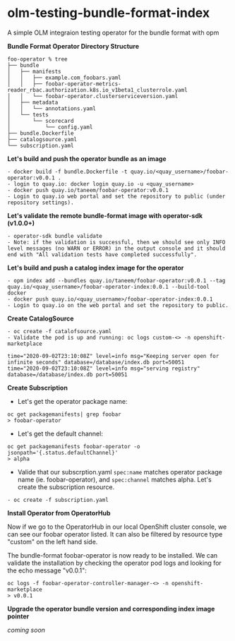# olm-testing-bundle-format-index
A simple OLM integraion testing operator for the bundle format with opm

**Bundle Format Operator Directory Structure**

```
foo-operator % tree
├── bundle
│   ├── manifests
│   │   ├── example.com_foobars.yaml
│   │   ├── foobar-operator-metrics-reader_rbac.authorization.k8s.io_v1beta1_clusterrole.yaml
│   │   └── foobar-operator.clusterserviceversion.yaml
│   ├── metadata
│   │   └── annotations.yaml
│   └── tests
│       └── scorecard
│           └── config.yaml
├── bundle.Dockerfile
├── catalogsource.yaml
└── subscription.yaml
```

**Let's build and push the operator bundle as an image**

```
- docker build -f bundle.Dockerfile -t quay.io/<quay_username>/foobar-operator:v0.0.1 .
- login to quay.io: docker login quay.io -u <quay_username>
- docker push quay.io/taneem/foobar-operator:v0.0.1
- Login to quay.io web portal and set the repository to public (under repository settings). 
```

**Let's validate the remote bundle-format image with operator-sdk (v1.0.0+)**

```
- operator-sdk bundle validate 
- Note: if the validation is successful, then we should see only INFO level messages (no WARN or ERROR) in the output console and it should end with "All validation tests have completed successfully".
```

**Let's build and push a catalog index image for the operator**

```
- opm index add --bundles quay.io/taneem/foobar-operator:v0.0.1 --tag quay.io/<quay_username>/foobar-operator-index:0.0.1 --build-tool docker
- docker push quay.io/<quay_username>/foobar-operator-index:0.0.1
- Login to quay.io on the web portal and set the repository to public.
```

**Create CatalogSource**

```
- oc create -f catalofsource.yaml
- Validate the pod is up and running: oc logs custom-<> -n openshift-marketplace

time="2020-09-02T23:10:08Z" level=info msg="Keeping server open for infinite seconds" database=/database/index.db port=50051
time="2020-09-02T23:10:08Z" level=info msg="serving registry" database=/database/index.db port=50051
```

**Create Subscription**


- Let's get the operator package name: 
```
oc get packagemanifests| grep foobar
> foobar-operator
```

- Let's get the default channel: 
```
oc get packagemanifests foobar-operator -o jsonpath='{.status.defaultChannel}'
> alpha
```

- Valide that our subscrption.yaml `spec:name` matches operator package name (ie. foobar-operator), and `spec:channel` matches alpha. Let's create the subscription resource.

```
- oc create -f subscription.yaml
```

**Install Operator from OperatorHub**

Now if we go to the OperatorHub in our local OpenShift cluster console, we can see our foobar operator listed. It can also be filtered by resource type "custom" on the left hand side. 

The bundle-format foobar-operator is now ready to be installed. We can validate the installation by checking the operator pod logs and looking for the echo message "v0.0.1":

```
oc logs -f foobar-operator-controller-manager-<> -n openshift-marketplace
> v0.0.1
```

**Upgrade the operator bundle version and corresponding index image pointer**

_coming soon_
